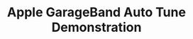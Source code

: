 ---
ee_id: '36'
site: '1'
type: '2'
url: 2007-003-apple-garageband-autotune
title: Apple GarageBand Auto Tune Demonstration
year: '2007'
display_year: '2007'
medium: Video
dims:
pitch: "​GarageBand auto-tune applied to Jimi Hendrix’s Woodstock Star Spangled Banner."
ps:
live_url:
related: "[51] [2009-041-last-night-i-had-the-strangest-dream] 2009-041 Last Night
  I Had The Strangest Dream"
youtube: 'https://www.youtube.com/watch?v=9zWqUnW66wY

  '
related_code:
imgs: auto-tune-demo-2007-003-still-2-database-ih.jpg
subheading:
download:
add_credit:
add_credits:
commission:
layout: things-i-made
---